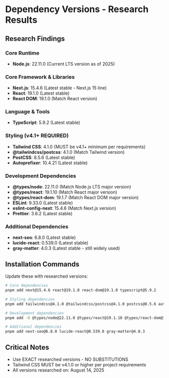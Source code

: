 # Dependency Versions - Research Results

## Research Findings

### Core Runtime
- **Node.js**: 22.11.0 (Current LTS version as of 2025)

### Core Framework & Libraries
- **Next.js**: 15.4.6 (Latest stable - Next.js 15 line)
- **React**: 19.1.0 (Latest stable)
- **React DOM**: 19.1.0 (Match React version)

### Language & Tools
- **TypeScript**: 5.9.2 (Latest stable)

### Styling (v4.1+ REQUIRED)
- **Tailwind CSS**: 4.1.0 (MUST be v4.1+ minimum per requirements)
- **@tailwindcss/postcss**: 4.1.0 (Match Tailwind version)
- **PostCSS**: 8.5.6 (Latest stable)
- **Autoprefixer**: 10.4.21 (Latest stable)

### Development Dependencies
- **@types/node**: 22.11.0 (Match Node.js LTS major version)
- **@types/react**: 19.1.10 (Match React major version)
- **@types/react-dom**: 19.1.7 (Match React DOM major version)
- **ESLint**: 9.33.0 (Latest stable)
- **eslint-config-next**: 15.4.6 (Match Next.js version)
- **Prettier**: 3.6.2 (Latest stable)

### Additional Dependencies
- **next-seo**: 6.8.0 (Latest stable)
- **lucide-react**: 0.539.0 (Latest stable)
- **gray-matter**: 4.0.3 (Latest stable - still widely used)

## Installation Commands
Update these with researched versions:

```bash
# Core dependencies
pnpm add next@15.4.6 react@19.1.0 react-dom@19.1.0 typescript@5.9.2

# Styling dependencies  
pnpm add tailwindcss@4.1.0 @tailwindcss/postcss@4.1.0 postcss@8.5.6 autoprefixer@10.4.21

# Development dependencies
pnpm add -D @types/node@22.11.0 @types/react@19.1.10 @types/react-dom@19.1.7 eslint@9.33.0 eslint-config-next@15.4.6 prettier@3.6.2

# Additional dependencies
pnpm add next-seo@6.8.0 lucide-react@0.539.0 gray-matter@4.0.3
```

## Critical Notes
- Use EXACT researched versions - NO SUBSTITUTIONS
- Tailwind CSS MUST be v4.1.0 or higher per project requirements
- All versions researched on: August 14, 2025